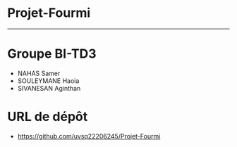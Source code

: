 # Projet-Fourmi
---

#  Groupe BI-TD3
* NAHAS Samer
* SOULEYMANE Haoia
* SIVANESAN Aginthan

# URL de dépôt
* https://github.com/uvsq22206245/Projet-Fourmi
